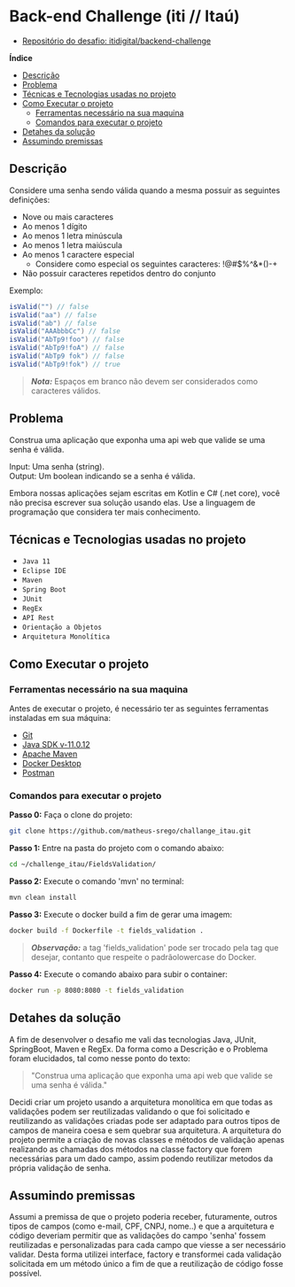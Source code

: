 # Back-end Challenge (iti // Itaú)

 - [Repositório do desafio: itidigital/backend-challenge](https://github.com/itidigital/backend-challenge)

**Índice**
 - [Descrição](https://github.com/matheus-srego/challenge_itau#descri%C3%A7%C3%A3o)
 - [Problema](https://github.com/matheus-srego/challenge_itau#problema)
 - [Técnicas e Tecnologias usadas no projeto](https://github.com/matheus-srego/challenge_itau#t%C3%A9cnicas-e-tecnologias-usadas-no-projeto)
 - [Como Executar o projeto](https://github.com/matheus-srego/challenge_itau#como-executar-o-projeto)
    - [Ferramentas necessário na sua maquina](https://github.com/matheus-srego/challenge_itau#ferramentas-necess%C3%A1rio-na-sua-maquina)
    - [Comandos para executar o projeto](https://github.com/matheus-srego/challenge_itau#comandos-para-executar-o-projeto)
 - [Detahes da solução](https://github.com/matheus-srego/challenge_itau#detahes-da-solu%C3%A7%C3%A3o)
 - [Assumindo premissas](https://github.com/matheus-srego/challange_itau#assumindo-premissas)

## Descrição

Considere uma senha sendo válida quando a mesma possuir as seguintes definições:

- Nove ou mais caracteres
- Ao menos 1 dígito
- Ao menos 1 letra minúscula
- Ao menos 1 letra maiúscula
- Ao menos 1 caractere especial
  - Considere como especial os seguintes caracteres: !@#$%^&*()-+
- Não possuir caracteres repetidos dentro do conjunto

Exemplo:  

```java
isValid("") // false  
isValid("aa") // false  
isValid("ab") // false  
isValid("AAAbbbCc") // false  
isValid("AbTp9!foo") // false  
isValid("AbTp9!foA") // false
isValid("AbTp9 fok") // false
isValid("AbTp9!fok") // true
```

> **_Nota:_**  Espaços em branco não devem ser considerados como caracteres válidos.

## Problema

Construa uma aplicação que exponha uma api web que valide se uma senha é válida.

Input: Uma senha (string).  
Output: Um boolean indicando se a senha é válida.

Embora nossas aplicações sejam escritas em Kotlin e C# (.net core), você não precisa escrever sua solução usando elas. Use a linguagem de programação que considera ter mais conhecimento.

## Técnicas e Tecnologias usadas no projeto

 - ```Java 11```
 - ```Eclipse IDE```
 - ```Maven```
 - ```Spring Boot```
 - ```JUnit```
 - ```RegEx```
 - ```API Rest```
 - ```Orientação a Objetos```
 - ```Arquitetura Monolítica```

## Como Executar o projeto

### **Ferramentas necessário na sua maquina**

Antes de executar o projeto, é necessário ter as seguintes ferramentas instaladas em sua máquina:
 - [Git](https://git-scm.com/downloads)
 - [Java SDK v-11.0.12](https://www.oracle.com/br/java/technologies/javase/jdk11-archive-downloads.html)
 - [Apache Maven](https://maven.apache.org/download.cgi)
 - [Docker Desktop](https://www.docker.com/products/docker-desktop)
 - [Postman](https://www.postman.com/downloads/)

### **Comandos para executar o projeto**

**Passo 0:** Faça o clone do projeto:
```bash
git clone https://github.com/matheus-srego/challange_itau.git
```

**Passo 1:** Entre na pasta do projeto com o comando abaixo:
```bash
cd ~/challenge_itau/FieldsValidation/
```

**Passo 2:** Execute o comando 'mvn' no terminal:
```bash
mvn clean install
```

**Passo 3:** Execute o docker build a fim de gerar uma imagem:
```bash
docker build -f Dockerfile -t fields_validation .
```
> **_Observação:_** a tag 'fields_validation' pode ser trocado pela tag que desejar, contanto que respeite o padrãolowercase do Docker.

**Passo 4:** Execute o comando abaixo para subir o container:
```bash
docker run -p 8080:8080 -t fields_validation
```

## Detahes da solução
A fim de desenvolver o desafio me vali das tecnologias Java, JUnit, SpringBoot, Maven e RegEx. Da forma como a Descrição e o Problema foram elucidados, tal como nesse ponto do texto:

 > "Construa uma aplicação que exponha uma api web que valide se uma senha é válida."

Decidi criar um projeto usando a arquitetura monolítica em que todas as validações podem ser reutilizadas validando o que foi solicitado e reutilizando as validações criadas pode ser adaptado para outros tipos de campos de maneira coesa e sem quebrar sua arquitetura. A arquitetura do projeto permite a criação de novas classes e métodos de validação apenas realizando as chamadas dos métodos na classe factory que forem necessárias para um dado campo, assim podendo reutilizar metodos da própria validação de senha.

## Assumindo premissas
Assumi a premissa de que o projeto poderia receber, futuramente, outros tipos de campos (como e-mail, CPF, CNPJ, nome..) e que a arquitetura e  código deveriam permitir que as validações do campo 'senha' fossem reutilizadas e personalizadas para cada campo que viesse a ser necessário validar. Desta forma utilizei interface, factory e transformei cada validação solicitada em um método único a fim de que a reutilização de código fosse possível.
